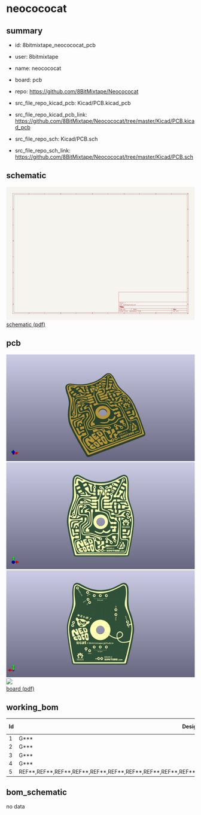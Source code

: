 # neocococat
 
## summary 
* id: 8bitmixtape_neocococat_pcb
* user: 8bitmixtape
* name: neocococat
* board: pcb
* repo: https://github.com/8BitMixtape/Neocococat
* src_file_repo_kicad_pcb: Kicad/PCB.kicad_pcb
* src_file_repo_kicad_pcb_link: https://github.com/8BitMixtape/Neocococat/tree/master/Kicad/PCB.kicad_pcb


* src_file_repo_sch: Kicad/PCB.sch
* src_file_repo_sch_link: https://github.com/8BitMixtape/Neocococat/tree/master/Kicad/PCB.sch

## schematic  
![](working_schematic_600.png)  
[schematic (pdf)](working_schematic.pdf)  

## pcb  
![](working_3d_600.png) 
![](working_3d_front_600.png)  
![](working_3d_back_600.png)  
![](working_600.png)  
[board (pdf)](working.pdf)  

## working_bom
| Id | Designator | Footprint | Quantity | Designation | Supplier and ref |  | None | 
| --- | --- | --- | --- | --- | --- | --- | --- | 
| 1 | G*** | Neocococat_Front_copper_1 | 1 | LOGO |  |  | [''] | 
| 2 | G*** | Neocococat_Back_copper_mirror | 1 | LOGO |  |  | [''] | 
| 3 | G*** | Neocococat_Frontmask | 1 | LOGO |  |  | [''] | 
| 4 | G*** | Neocococat_Backmask | 1 | LOGO |  |  | [''] | 
| 5 | REF**,REF**,REF**,REF**,REF**,REF**,REF**,REF**,REF**,REF**,REF**,REF**,REF**,REF**,REF**,REF**,REF**,REF**,REF**,REF** | Cococat_hole_1x01 | 20 | Hole_1mm |  |  | [''] | 


## bom_schematic
no data


